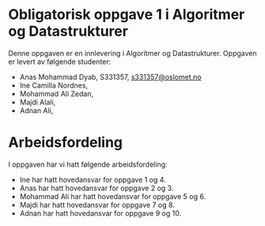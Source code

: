 # Obligatorisk oppgave 1 i Algoritmer og Datastrukturer

Denne oppgaven er en innlevering i Algoritmer og Datastrukturer. 
Oppgaven er levert av følgende studenter:
* Anas Mohammad Dyab, S331357, s331357@oslomet.no
* Ine Camilla Nordnes, 
* Mohammad Ali Zedan, 
* Majdi Alali,
* Adnan Ali, 

# Arbeidsfordeling

I oppgaven har vi hatt følgende arbeidsfordeling:
* Ine har hatt hovedansvar for oppgave 1 og 4. 
* Anas har hatt hovedansvar for oppgave 2 og 3.
* Mohammad Ali har hatt hovedansvar for oppgave 5 og 6. 
* Majdi har hatt hovedansvar for oppgave 7 og 8. 
* Adnan har hatt hovedansvar for oppgave 9 og 10. 
